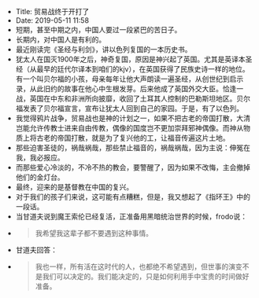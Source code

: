 - Title: 贸易战终于开打了
- Date: 2019-05-11 11:58
- 短期，甚至中期之内，中国人要过一段紧巴的苦日子。
- 长期内，对中国人是有利的。
- 最近刚读完《圣经与利剑》，讲以色列复国的一本历史书。
- 犹太人在国灭1900年之后，神奇复国，原因是神兴起了英国。尤其是英译本圣经（从最早的廷代尔译本到咱们的kjv），在英国获得了民族史诗一样的地位。有一个叫贝尔福的小孩，母亲每年让他大声朗读一遍圣经，从创世纪到启示录，从此旧约的故事在他心中生根发芽。后来他成了英国外交大臣。恰逢一战，英国在中东和非洲所向披靡，收回了土耳其人控制的巴勒斯坦地区。贝尔福发表了贝尔福宣言，宣布让犹太人回到自己的家园。于是，有了以色列。
- 我觉得鸦片战争，贸易战也是神的计划之一，如果不把古老的帝国打散，大清岂能允许传教士进来自由传教，偶像的国度岂不更加崇拜邪神偶像。而神从物质上将古老的帝国打散，就是为了复兴他的工，让福音传遍这片土地。
- 那些迫害圣徒的，祸哉祸哉，那些禁止福音的，祸哉祸哉，因为主说：伸冤在我，我必报应。
- 而那些爱心冷淡的，不冷不热的教会，要警醒了，因为如果不改悔，主会撤掉他们的金灯台。
- 最终，迎来的是基督教在中国的复兴。
- 对于我们的孩子们来说，这可能有点糟糕，但是，我又想起了《指环王》中的一段话。
- 当甘道夫说到魔王索伦已经复活，正准备用黑暗统治世界的时候，frodo说：
- > 我希望我这辈子都不要遇到这种事情。
- 甘道夫回答：
- > 我也一样，所有活在这时代的人，也都绝不希望遇到，但世事的演变不是我们可以决定的。我们能决定的，只是如何利用手中宝贵的时间做好准备。
